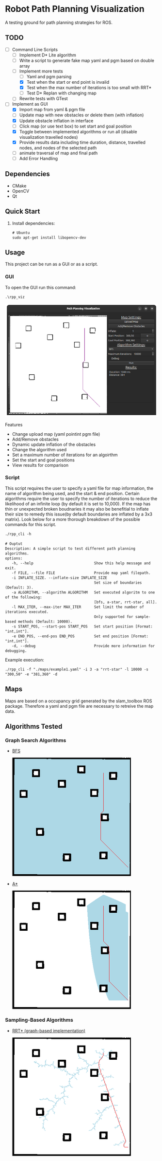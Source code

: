 # Robot Path Planning Visualization
A testing ground for path planning strategies for ROS.

## TODO
- [ ] Command Line Scripts
    - [ ] Implement D* Lite algorithm
    - [ ] Write a script to generate fake map yaml and pgm based on double array 
    - [ ] Implement more tests 
        - [ ] Yaml and pgm parsing
        - [X] Test when the start or end point is invalid
        - [X] Test when the max number of iterations is too small with RRT*
        - [ ] Test D* Replan with changing map
    - [ ] Rewrite tests with GTest
- [ ] Implement as GUI
    - [X] Import map from yaml & pgm file
    - [ ] Update map with new obstacles or delete them (with inflation)
    - [X] Update obstacle inflation in interface
    - [ ] Click map (or use text box) to set start and goal position
    - [X] Toggle between implemented algorithms or run all (disable visualization travelled nodes) 
    - [X] Provide results data including time duration, distance, travelled nodes, and nodes of the selected path
    - [ ] animate traversal of map and final path
    - [ ] Add Error Handling

## Dependencies
- CMake
- OpenCV
- Qt

## Quick Start
1. Install dependencies:
    ```
    # Ubuntu
    sudo apt-get install libopencv-dev
    ```
    [//]: # (2. Compile code and generate executables:)
    [//]: # (```)
    [//]: # (make)
    [//]: # (```)

## Usage
This project can be run as a GUI or as a script. 

### GUI
To open the GUI run this command:
```
.\rpp_viz
```

![](/img/gui.png)

Features
 - Change upload map (yaml pointint pgm file)
 - Add/Remove obstacles
 - Dynamic update inflation of the obstacles
 - Change the algorithm used
 - Set a maximum number of iterations for an algoirthm
 - Set the start and goal positions
 - View results for comparison

### Script
This script requires the user to specify a yaml file for map information, the name of algorithm being used, and the start & end position. Certain algorithms require the user to specify the number of iterations to reduce the likelihood of an infinite loop (by default it is set to 10,000). If the map has thin or unexpected broken boudnaries it may also be benefitial to inflate their size to remedy this issue(by default boundaries are inflated by a 3x3 matrix). Look below for a more thorough breakdown of the possible commands for this script.
```
./rpp_cli -h

# Ouptut
Description: A simple script to test different path planning algorithms.
options: 
   -h, --help                            Show this help message and exit.
   -f FILE, --file FILE                  Provide map yaml filepath.
   -i INFLATE_SIZE. --inflate-size INFLATE_SIZE
                                         Set size of boundaries (Default: 3).
   -a ALGORITHM, --algorithm ALGORITHM   Set executed algoritm to one of the following: 
                                         [bfs, a-star, rrt-star, all].
   -l MAX_ITER, --max-iter MAX_ITER      Set limit the number of iterations executed.
                                         Only supported for sample-based methods (Default: 10000).
   -s START_POS, --start-pos START_POS   Set start position [Format: "int,int"].
   -e END_POS, --end-pos END_POS         Set end position [Format: "int,int"].
   -d, --debug                           Provide more information for debugging.
```

Example execution:
```
./rpp_cli -f "./maps/example1.yaml" -i 3 -a "rrt-star" -l 10000 -s "300,50" -e "381,360" -d
```

## Maps
Maps are based on a occupancy grid generated by the slam_toolbox ROS package. Therefore a yaml and pgm file are necessary to retreive the map data.

## Algorithms Tested
### Graph Search Algorithms
- [BFS](https://en.wikipedia.org/wiki/Breadth-first_search)

    ![](/img/BFS.png)

- [A*](https://en.wikipedia.org/wiki/A*_search_algorithm)

    ![](/img/A_star.png)

### Sampling-Based Algorithms
- [RRT* (graph-based implementation)](https://arxiv.org/pdf/1105.1186)

    ![](/img/RRT_star.png)